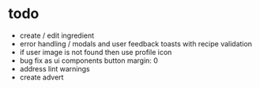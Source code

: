 # todo

- create / edit ingredient
- error handling / modals and user feedback toasts with recipe validation
- if user image is not found then use profile icon
- bug fix as ui components button margin: 0
- address lint warnings
- create advert
